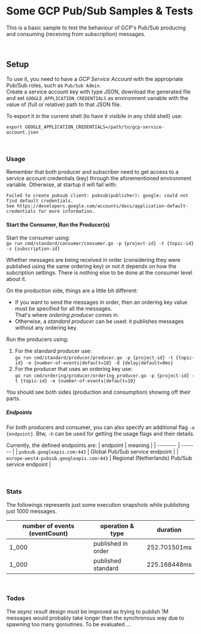 # Some GCP Pub/Sub Samples & Tests

This is a basic sample to test the behaviour of GCP's Pub/Sub producing and consuming (receiving from subscription) messages.

<br/>

## Setup

To use it, you need to have a _GCP Service Account_ with the appropriate Pub/Sub roles, such as `Pub/Sub Admin`.<br/>
Create a service account key with type JSON, download the generated file and set `GOOGLE_APPLICATION_CREDENTIALS` as environment variable with the value of (full or relative) path to that JSON file.

To export it in the current shell (to have it visibile in any child shell) use:
```shell
export GOOGLE_APPLICATION_CREDENTIALS=/path/to/gcp-service-account.json
```

<br/>

### Usage

Remember that both producer and subscriber need to get access to a service account credentials (key) through the aforementioned environment variable. Otherwise, at startup it will fail with:
```
Failed to create pubsub client: pubsub(publisher): google: could not find default credentials.
See https://developers.google.com/accounts/docs/application-default-credentials for more information.
```


#### Start the Consumer, Run the Producer(s)

Start the consumer using:<br/>
`go run cmd/standard/consumer/consumer.go -p {project-id} -t {topic-id} -s {subscription-id}`

Whether messages are being received in order (considering they were published using the same ordering key) or not it depends on how the subcription settings. There is nothing else to be done at the consumer level about it.

On the production side, things are a little bit different:
- If you want to send the messages in order, then an ordering key value must be specified for all the messages.<br/>
  That's where _ordering producer_ comes in.
- Otherwise, a _standard producer_ can be used: it publishes messages without any ordering key.

Run the producers using:
1. For the standard producer use:<br/>
   `go run cmd/standard/producer/producer.go -p {project-id} -t {topic-id} -e {number-of-events|default=10} -d {delay|default=0ms}`
2. For the producer that uses an ordering key use:<br/>
   `go run cmd/ordering/producer/ordering_producer.go -p {project-id} -t {topic-id} -e {number-of-events|default=10}`

You should see both sides (production and consumption) showing off their parts.

##### Endpoints

For both producers and consumer, you can also specify an additional flag `-e {endpoint}`. Btw, `-h` can be used for getting the usage flags and their details.

Currently, the defined endpoints are:
| endpoint | meaning |
| -------- | ------- |
| `pubsub.googleapis.com:443`              | Global Pub/Sub service endpoint |
| `europe-west4-pubsub.googleapis.com:443` | Regional (Netherlands) Pub/Sub service endpoint |

<br/>

### Stats

The followings represents just some execution snapshots while publishing just 1000 messages.

| number of events (eventCount) | operation & type   | duration     |
| ----------------------------- | ------------------ | ------------ |
| 1_000                         | published in order | 252.701501ms |
| 1_000                         | published standard | 225.168448ms |


<br/>

### Todos

The _async result_ design must be improved as trying to publish 1M messages would probably take longer than the synchronous way
due to spawning too many goroutines. To be evaluated ...

<br/>
